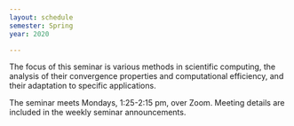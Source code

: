 ```yaml
---
layout: schedule
semester: Spring
year: 2020

---
```


The focus of this seminar is various methods in scientific computing,
the analysis of their convergence properties and computational efficiency,
and their adaptation to specific applications.

The seminar meets Mondays, 1:25-2:15 pm, over Zoom. Meeting details are included in the weekly seminar announcements.

